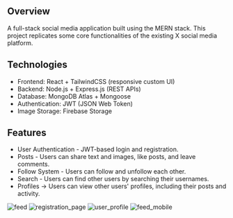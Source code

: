 Overview
--------------------------------------------------------------------------------------------
A full-stack social media application built using the MERN stack. 
This project replicates some core functionalities of the existing X social media platform.

Technologies
--------------------------------------------------------------------------------------------
- Frontend: React + TailwindCSS (responsive custom UI)
- Backend: Node.js + Express.js (REST APIs)
- Database: MongoDB Atlas + Mongoose
- Authentication: JWT (JSON Web Token)
- Image Storage: Firebase Storage

Features
--------------------------------------------------------------------------------------------
- User Authentication - JWT-based login and registration.
- Posts - Users can share text and images, like posts, and leave comments.
- Follow System - Users can follow and unfollow each other.
- Search - Users can find other users by searching their usernames.
- Profiles → Users can view other users' profiles, including their posts and activity.

![feed](https://github.com/user-attachments/assets/90350343-cd8f-403d-b8d9-3ce76ea8a546)
![registration_page](https://github.com/user-attachments/assets/38a6723d-83f7-4e01-ba45-0c975bca26f8)
![user_profile](https://github.com/user-attachments/assets/aebe208c-2811-41ff-a046-65cce607f52d)
![feed_mobile](https://github.com/user-attachments/assets/c2d25e07-157a-42f6-89ca-6f46bcc76061)
